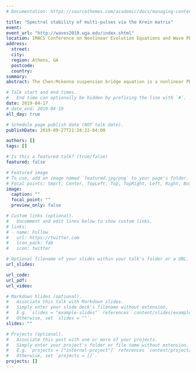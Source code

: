 ```yaml
---
# Documentation: https://sourcethemes.com/academic/docs/managing-content/

title: "Spectral stability of multi-pulses via the Krein matrix"
event: 
event_url: "http://waves2019.uga.edu/index.shtml"
location: IMACS Conference on Nonlinear Evolution Equations and Wave Phenomena
address: 
  street: 
  city: 
  region: Athens, GA
  postcode:
  country:
summary:
abstract: The Chen-Mckenna suspension bridge equation is a nonlinear PDE which is 2nd order in time and is used to model traveling waves on a suspended beam. For certain parameter regimes, it admits multi-pulse traveling wave solutions, which are small perturbations of the stable, primary pulse solution. Linear stability of these multi-pulse solutions is determined by eigenvalues near the origin representing the interaction between the individual pulses. Linearization about these multi-pulse solutions yields a quadratic eigenvalue problem. To study this problem, we use a reformulated version of the Krein matrix, which was presented by Todd Kapitula in a previous talk. Using an appropriate leading order expansion of the Krein matrix, we are able to give analytical criteria for the stability of these multi-pulse solutions. We also present numerical results to support our analysis. 

# Talk start and end times.
#   End time can optionally be hidden by prefixing the line with `#`.
date: 2019-04-17
# date_end: 2019-04-19
all_day: true

# Schedule page publish date (NOT talk date).
publishDate: 2019-09-27T21:34:22-04:00

authors: []
tags: []

# Is this a featured talk? (true/false)
featured: false

# Featured image
# To use, add an image named `featured.jpg/png` to your page's folder. 
# Focal points: Smart, Center, TopLeft, Top, TopRight, Left, Right, BottomLeft, Bottom, BottomRight.
image:
  caption: ""
  focal_point: ""
  preview_only: false

# Custom links (optional).
#   Uncomment and edit lines below to show custom links.
# links:
# - name: Follow
#   url: https://twitter.com
#   icon_pack: fab
#   icon: twitter

# Optional filename of your slides within your talk's folder or a URL.
url_slides:

url_code:
url_pdf:
url_video:

# Markdown Slides (optional).
#   Associate this talk with Markdown slides.
#   Simply enter your slide deck's filename without extension.
#   E.g. `slides = "example-slides"` references `content/slides/example-slides.md`.
#   Otherwise, set `slides = ""`.
slides: ""

# Projects (optional).
#   Associate this post with one or more of your projects.
#   Simply enter your project's folder or file name without extension.
#   E.g. `projects = ["internal-project"]` references `content/project/deep-learning/index.md`.
#   Otherwise, set `projects = []`.
projects: []
---
```

